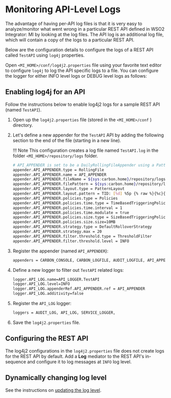 # Monitoring API-Level Logs

The advantage of having per-API log files is that it is very easy to analyze/monitor what went wrong in a particular REST API defined in WSO2 Integrator: MI by looking at the log files. The API log is an additional log file, which will contain a copy of the logs to a particular REST API.

Below are the configuration details to configure the logs of a REST API called `TestAPI` using `log4j`
properties.

Open `<MI_HOME>/conf/log4j2.properties` file using your favorite text editor to configure `log4j` to log the API specific logs to a file. You can configure the logger for either INFO level logs or DEBUG level logs as follows:

## Enabling log4j for an API

Follow the instructions below to enable log4j2 logs for a sample REST API (named `TestAPI`). 

1.  Open up the `log4j2.properties` file (stored in the `<MI_HOME>/conf` ) directory. 
2.  Let's define a new appender for the `TestAPI` API by adding the following section to the end of the file (starting in a new line).

	!!! Note
        This configuration creates a log file named `TestAPI.log` in the folder `<MI_HOME>/repository/logs` folder.

	```bash
	# API_APPENDER is set to be a DailyRollingFileAppender using a PatternLayout.
	appender.API_APPENDER.type = RollingFile
	appender.API_APPENDER.name = API_APPENDER
	appender.API_APPENDER.fileName = ${sys:carbon.home}/repository/logs/TestAPI.log
	appender.API_APPENDER.filePattern = ${sys:carbon.home}/repository/logs/wso2-ei-api-%d{MM-dd-yyyy}.log
	appender.API_APPENDER.layout.type = PatternLayout
	appender.API_APPENDER.layout.pattern = TID: [%d] %5p {% raw %}{%c}{% endraw %} [%logger] - %m%ex%n
	appender.API_APPENDER.policies.type = Policies
	appender.API_APPENDER.policies.time.type = TimeBasedTriggeringPolicy
	appender.API_APPENDER.policies.time.interval = 1
	appender.API_APPENDER.policies.time.modulate = true
	appender.API_APPENDER.policies.size.type = SizeBasedTriggeringPolicy
	appender.API_APPENDER.policies.size.size=10MB
	appender.API_APPENDER.strategy.type = DefaultRolloverStrategy
	appender.API_APPENDER.strategy.max = 20
	appender.API_APPENDER.filter.threshold.type = ThresholdFilter
	appender.API_APPENDER.filter.threshold.level = INFO
	```

3. Register the appender (named `API_APPENDER`):
        
	```xml
	appenders = CARBON_CONSOLE, CARBON_LOGFILE, AUDIT_LOGFILE, API_APPENDER, 
	```

4. Define a new logger to filter out `TestAPI` related logs:

	```xml
	logger.API_LOG.name=API_LOGGER.TestAPI
	logger.API_LOG.level=INFO
	logger.API_LOG.appenderRef.API_APPENDER.ref = API_APPENDER
	logger.API_LOG.additivity=false
	```

5.  Register the `API_LOG` logger:

	```xml
	loggers = AUDIT_LOG, API_LOG, SERVICE_LOGGER,
	```  

6.	Save the `log4j2.properties` file.

## Configuring the REST API

The log4j2 configurations in the `log4j2.properties` file does not create logs for the REST API by default. Add a <b>Log</b> mediator to the REST API's in-sequence and configure it to log messages at `INFO` log level.

## Dynamically changing log level

See the instructions on [updating the log level]({{base_path}}/observe-and-manage/classic-observability-logs/configuring-log4j2-properties/#update-the-log4j2-log-level).
